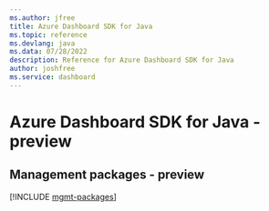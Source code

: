 ```yaml
---
ms.author: jfree
title: Azure Dashboard SDK for Java
ms.topic: reference
ms.devlang: java
ms.data: 07/28/2022
description: Reference for Azure Dashboard SDK for Java
author: joshfree
ms.service: dashboard
---
```

# Azure Dashboard SDK for Java - preview

## Management packages - preview
[!INCLUDE [mgmt-packages](dashboard-mgmt-index.md)]
